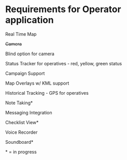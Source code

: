# Requirements for Operator application

Real Time Map

~~Camera~~

Blind option for camera

Status Tracker for operatives - red, yellow, green status

Campaign Support

Map Overlays w/ KML support

Historical Tracking - GPS for operatives

Note Taking*

Messaging Integration

Checklist View*

Voice Recorder

Soundboard*

\* = in progress
